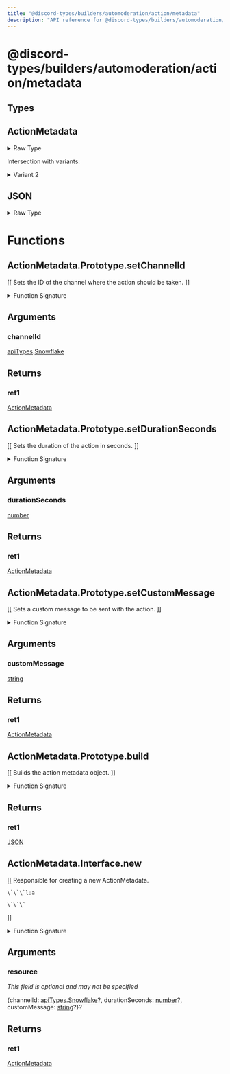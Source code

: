 ```yaml
---
title: "@discord-types/builders/automoderation/action/metadata"
description: "API reference for @discord-types/builders/automoderation/action/metadata"
---
```


<div id="@discord-types/builders/automoderation/action/metadata"></div>

# @discord-types/builders/automoderation/action/metadata

<div id="Types"></div>

## Types

<div id="ActionMetadata"></div>

## ActionMetadata

<details>
<summary>Raw Type</summary>

```luau
type ActionMetadata = ActionMetadata.Prototype, & {
	channelId: apiTypes.Snowflake,

	durationSeconds: number,

	customMessage: string?
}
```

</details>

Intersection with variants:

<details>
<summary>Variant 2</summary>

<TypeTable
	type={{
		"channelId": {
			type: "[apiTypes](#module.apiTypes).[Snowflake](#Snowflake)",
			description: "",
			required: true
		},
		"durationSeconds": {
			type: "[number](#number)",
			description: "",
			required: true
		},
		"customMessage": {
			type: "[string](#string)?",
			description: "",
			required: false
		},
	}}
/>
</details>

<div id="JSON"></div>

## JSON

<details>
<summary>Raw Type</summary>

```luau
type JSON = ActionMetadata.Prototype.build(nil :: any),
```

</details>

<div id="Functions"></div>

# Functions

<div id="ActionMetadata.Prototype.setChannelId"></div>

## ActionMetadata.Prototype.setChannelId

\[\[
	Sets the ID of the channel where the action should be taken.
\]\]

<details>
<summary>Function Signature</summary>

```luau
--[[
	Sets the ID of the channel where the action should be taken.
]]
function ActionMetadata.Prototype.setChannelId(self: ActionMetadata, channelId: apiTypes.Snowflake) -> ActionMetadata end
```

</details>

<div id="Arguments"></div>

## Arguments

<div id="channelId"></div>

### channelId

[apiTypes](#module.apiTypes).[Snowflake](#Snowflake)



<div id="Returns"></div>

## Returns

<div id="ret1"></div>

### ret1

[ActionMetadata](#ActionMetadata)<div id="ActionMetadata.Prototype.setDurationSeconds"></div>

## ActionMetadata.Prototype.setDurationSeconds

\[\[
	Sets the duration of the action in seconds.
\]\]

<details>
<summary>Function Signature</summary>

```luau
--[[
	Sets the duration of the action in seconds.
]]
function ActionMetadata.Prototype.setDurationSeconds(self: ActionMetadata, durationSeconds: number) -> ActionMetadata end
```

</details>

<div id="Arguments"></div>

## Arguments

<div id="durationSeconds"></div>

### durationSeconds

[number](#number)

<div id="Returns"></div>

## Returns

<div id="ret1"></div>

### ret1

[ActionMetadata](#ActionMetadata)<div id="ActionMetadata.Prototype.setCustomMessage"></div>

## ActionMetadata.Prototype.setCustomMessage

\[\[
	Sets a custom message to be sent with the action.
\]\]

<details>
<summary>Function Signature</summary>

```luau
--[[
	Sets a custom message to be sent with the action.
]]
function ActionMetadata.Prototype.setCustomMessage(self: ActionMetadata, customMessage: string) -> ActionMetadata end
```

</details>

<div id="Arguments"></div>

## Arguments

<div id="customMessage"></div>

### customMessage

[string](#string)

<div id="Returns"></div>

## Returns

<div id="ret1"></div>

### ret1

[ActionMetadata](#ActionMetadata)<div id="ActionMetadata.Prototype.build"></div>

## ActionMetadata.Prototype.build

\[\[
	Builds the action metadata object.
\]\]

<details>
<summary>Function Signature</summary>

```luau
--[[
	Builds the action metadata object.
]]
function ActionMetadata.Prototype.build(self: ActionMetadata) -> JSON end
```

</details>

<div id="Returns"></div>

## Returns

<div id="ret1"></div>

### ret1

[JSON](#JSON)<div id="ActionMetadata.Interface.new"></div>

## ActionMetadata.Interface.new

\[\[
	Responsible for creating a new ActionMetadata.

	\`\`\`lua
	
	\`\`\`
\]\]

<details>
<summary>Function Signature</summary>

```luau
--[[
	Responsible for creating a new ActionMetadata.

	\`\`\`lua
	
	\`\`\`
]]
function ActionMetadata.Interface.new(resource: {
		channelId: apiTypes.Snowflake?,

		durationSeconds: number?,

		customMessage: string?
	}?) -> ActionMetadata end
```

</details>

<div id="Arguments"></div>

## Arguments

<div id="resource"></div>

### resource

*This field is optional and may not be specified*

\{channelId: [apiTypes](#module.apiTypes).[Snowflake](#Snowflake)?, durationSeconds: [number](#number)?, customMessage: [string](#string)?\}?

<div id="Returns"></div>

## Returns

<div id="ret1"></div>

### ret1

[ActionMetadata](#ActionMetadata)
